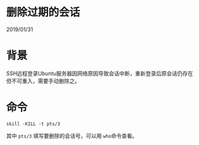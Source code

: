 # 删除过期的会话
2019/01/31

# 背景
SSH远程登录Ubuntu服务器因网络原因导致会话中断，重新登录后原会话仍存在但不可重入，需要手动删除之。

# 命令
```shell
skill -KILL -t pts/3
```
其中 `pts/3` 填写要删除的会话号，可以用 `who`命令查看。
